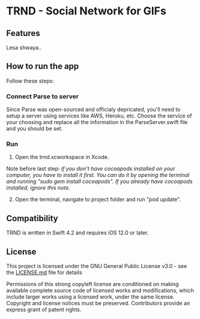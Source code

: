 # TRND - Social Network for GIFs

## Features

Lesa shwaya..

## How to run the app
Follow these steps:

### Connect Parse to server

Since Parse was open-sourced and officialy depricated, you'll need to setup a server using services like AWS, Heroku, etc.
Choose the service of your choosing and replace all the information in the ParseServer.swift file and you should be set.

### Run
1. Open the trnd.xcworkspace in Xcode.

Note before last step:<i> if you don't have cocoapods installed on your computer, you have to install it first. You can do it by opening the terminal and running "sudo gem install cocoapods". If you already have cocoapods installed, ignore this note.</i>

2. Open the terminal, navigate to project folder and run "pod update".


## Compatibility
TRND is written in Swift 4.2 and requires iOS 12.0 or later.


## License
This project is licensed under the GNU General Public License v3.0 - see the [LICENSE.md](https://github.com/kareemarab/trnd/blob/master/LICENCE.md) file for details

Permissions of this strong copyleft license are conditioned on making available complete source code of licensed works and modifications, which include larger works using a licensed work, under the same license. Copyright and license notices must be preserved. Contributors provide an express grant of patent rights.
